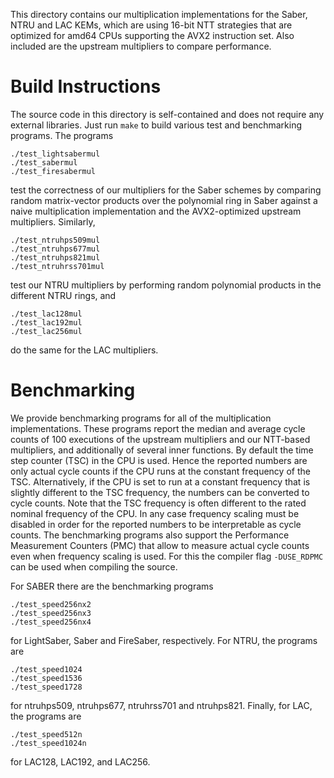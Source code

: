 This directory contains our multiplication implementations for the Saber, NTRU and LAC KEMs, which are using 16-bit NTT strategies that are optimized for amd64 CPUs supporting the AVX2 instruction set. Also included are the upstream multipliers to compare performance.

# Build Instructions
The source code in this directory is self-contained and does not require any external libraries. Just 
run `make` to build various test and benchmarking programs. The programs
``` 
./test_lightsabermul
./test_sabermul
./test_firesabermul
```
test the correctness of our multipliers for the Saber schemes by comparing random matrix-vector products over the polynomial ring in Saber against a naive multiplication implementation and the AVX2-optimized upstream multipliers. Similarly,
```
./test_ntruhps509mul
./test_ntruhps677mul
./test_ntruhps821mul
./test_ntruhrss701mul
```
test our NTRU multipliers by performing random polynomial products in the different NTRU rings, and
```
./test_lac128mul
./test_lac192mul
./test_lac256mul
```
do the same for the LAC multipliers.

# Benchmarking
We provide benchmarking programs for all of the multiplication implementations. These programs report the median and average cycle counts of 100 executions of the upstream multipliers and our NTT-based multipliers, and additionally of several inner functions. By default the time step counter (TSC) in the CPU is used. Hence the reported numbers are only actual cycle counts if the CPU runs at the constant frequency of the TSC. Alternatively, if the CPU is set to run at a constant frequency that is slightly different to the TSC frequency, the numbers can be converted to cycle counts. Note that the TSC frequency is often different to the rated nominal frequency of the CPU. In any case frequency scaling must be disabled in order for the reported numbers to be interpretable as cycle counts. The benchmarking programs also support the Performance Measurement Counters (PMC) that allow to measure actual cycle counts even when frequency scaling is used. For this the compiler flag `-DUSE_RDPMC` can be used when compiling the source.

For SABER there are the benchmarking programs
```
./test_speed256nx2
./test_speed256nx3
./test_speed256nx4
```
for LightSaber, Saber and FireSaber, respectively. For NTRU, the programs are
```
./test_speed1024
./test_speed1536
./test_speed1728
```
for ntruhps509, ntruhps677, ntruhrss701 and ntruhps821. Finally, for LAC, the programs are
```
./test_speed512n
./test_speed1024n
```
for LAC128, LAC192, and LAC256.
